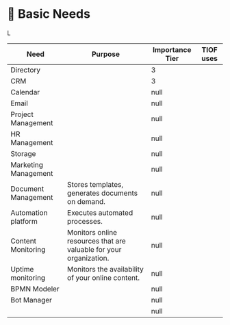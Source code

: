 # 🚧 Basic Needs



L

<table><thead><tr><th>Need</th><th>Purpose</th><th data-type="rating" data-max="3">Importance Tier</th><th>TIOF uses</th></tr></thead><tbody><tr><td>Directory</td><td></td><td>3</td><td></td></tr><tr><td>CRM</td><td></td><td>3</td><td></td></tr><tr><td>Calendar</td><td></td><td>null</td><td></td></tr><tr><td>Email</td><td></td><td>null</td><td></td></tr><tr><td>Project Management</td><td></td><td>null</td><td></td></tr><tr><td>HR Management</td><td></td><td>null</td><td></td></tr><tr><td>Storage</td><td></td><td>null</td><td></td></tr><tr><td>Marketing Management</td><td></td><td>null</td><td></td></tr><tr><td>Document Management</td><td>Stores templates, generates documents on demand.</td><td>null</td><td></td></tr><tr><td>Automation platform</td><td>Executes automated processes.</td><td>null</td><td></td></tr><tr><td>Content Monitoring</td><td>Monitors online resources that are valuable for your organization.</td><td>null</td><td></td></tr><tr><td>Uptime monitoring</td><td>Monitors the availability of your online content.</td><td>null</td><td></td></tr><tr><td>BPMN Modeler</td><td></td><td>null</td><td></td></tr><tr><td>Bot Manager</td><td></td><td>null</td><td></td></tr><tr><td></td><td></td><td>null</td><td></td></tr></tbody></table>
